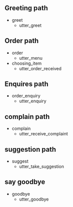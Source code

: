 
##  Greeting path             
* greet              
  - utter_greet

## Order path
* order
  - utter_menu
* choosing_item
  - utter_order_received

## Enquires path
* order_enquiry
  - utter_enquiry

## complain path
* complain
  - utter_receive_complaint


## suggestion path
* suggest
  - utter_take_suggestion


## say goodbye
* goodbye
  - utter_goodbye

